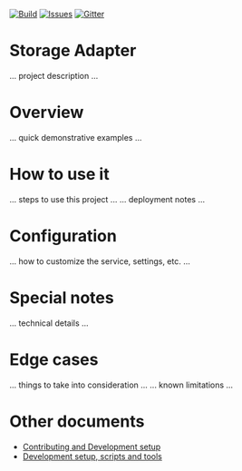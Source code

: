 [![Build][build-badge]][build-url]
[![Issues][issues-badge]][issues-url]
[![Gitter][gitter-badge]][gitter-url]

Storage Adapter
=================

... project description ...

Overview
========

... quick demonstrative examples ...

How to use it
=============

... steps to use this project ...
... deployment notes ...

Configuration
=============

... how to customize the service, settings, etc. ...

Special notes
=============

... technical details ...

Edge cases
==========

... things to take into consideration ...
... known limitations ...

Other documents
===============

* [Contributing and Development setup](CONTRIBUTING.md)
* [Development setup, scripts and tools](DEVELOPMENT.md)

[build-badge]: https://img.shields.io/travis/Azure/pcs-storage-adapter-java.svg
[build-url]: https://travis-ci.org/Azure/pcs-storage-adapter-java
[issues-badge]: https://img.shields.io/github/issues/azure/pcs-storage-adapter-java.svg
[issues-url]: https://github.com/azure/pcs-storage-adapter-java/issues
[gitter-badge]: https://img.shields.io/gitter/room/azure/iot-pcs.js.svg
[gitter-url]: https://gitter.im/azure/iot-pcs
